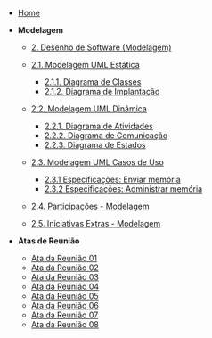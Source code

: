 <!-- docs/_sidebar.md -->

- [Home](README.md)

- **Modelagem**

  - [2. Desenho de Software (Modelagem)](./Modelagem/2.Modelagem.md)
  - [2.1. Modelagem UML Estática](./Modelagem/2.1.ModelagemEstatica.md)
    - [2.1.1. Diagrama de Classes](./Modelagem/2.1.1.DiagramaClasse.md)
    - [2.1.2. Diagrama de Implantação](./Modelagem/2.1.2.DiagramaImplantacao.md)
  - [2.2. Modelagem UML Dinâmica](./Modelagem/2.2.ModelagemDinamica.md)
    - [2.2.1. Diagrama de Atividades](./Modelagem/2.2.1.DiagramaAtividade.md)
    - [2.2.2. Diagrama de Comunicação](./Modelagem/2.2.2.DiagramaComunicacao.md)
    - [2.2.3. Diagrama de Estados](./Modelagem/2.2.3.DiagramaEstados.md)
  - [2.3. Modelagem UML Casos de Uso](./Modelagem/2.3.ModelagemOrganizacionalCasosDeUso.md)

    - [2.3.1 Especificações: Enviar memória](./Modelagem/2.3.1.ModelagemOrganizacionalCasosdeUsoEnviarMemoria.md)
    - [2.3.2 Especificações: Administrar memória](./Modelagem/2.3.2.ModelagemOrganizacionalCasosdeUsoAdministrarMemoria.md)

  - [2.4. Participações - Modelagem](./Modelagem/2.4.ParticipacoesModelagem.md)
  - [2.5. Iniciativas Extras - Modelagem](./Modelagem/2.5.IniciativasExtras.md)

- **Atas de Reunião**
  - [Ata da Reunião 01](./Atas/ata_reuniao1.md)
  - [Ata da Reunião 02](./Atas/ata_reuniao2.md)
  - [Ata da Reunião 03](./Atas/ata_reuniao3.md)
  - [Ata da Reunião 04](./Atas/ata_reuniao4.md)
  - [Ata da Reunião 05](./Atas/ata_reuniao5.md)
  - [Ata da Reunião 06](./Atas/ata_reunião6.md)
  - [Ata da Reunião 07](./Atas/ata_reuniao7.md)
  - [Ata da Reunião 08](./Atas/ata_reuniao8.md)
